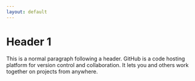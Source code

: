 ```yaml
---
layout: default
---
```




# [](#header-1)Header 1

This is a normal paragraph following a header. GitHub is a code hosting platform for version control and collaboration. It lets you and others work together on projects from anywhere.

